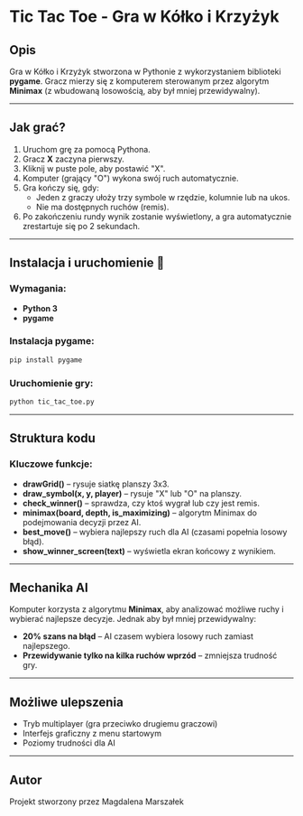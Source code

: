 # Tic Tac Toe - Gra w Kółko i Krzyżyk

## Opis
Gra w Kółko i Krzyżyk stworzona w Pythonie z wykorzystaniem biblioteki **pygame**. Gracz mierzy się z komputerem sterowanym przez algorytm **Minimax** (z wbudowaną losowością, aby był mniej przewidywalny).

---

## Jak grać? 
1. Uruchom grę za pomocą Pythona.
2. Gracz **X** zaczyna pierwszy.
3. Kliknij w puste pole, aby postawić "X".
4. Komputer (grający "O") wykona swój ruch automatycznie.
5. Gra kończy się, gdy:
   - Jeden z graczy ułoży trzy symbole w rzędzie, kolumnie lub na ukos.
   - Nie ma dostępnych ruchów (remis).
6. Po zakończeniu rundy wynik zostanie wyświetlony, a gra automatycznie zrestartuje się po 2 sekundach.

---

## Instalacja i uruchomienie 🚀
### Wymagania:
- **Python 3**
- **pygame**

### Instalacja pygame:
```bash
pip install pygame
```

### Uruchomienie gry:
```bash
python tic_tac_toe.py
```

---

## Struktura kodu 
### Kluczowe funkcje:
- **drawGrid()** – rysuje siatkę planszy 3x3.
- **draw_symbol(x, y, player)** – rysuje "X" lub "O" na planszy.
- **check_winner()** – sprawdza, czy ktoś wygrał lub czy jest remis.
- **minimax(board, depth, is_maximizing)** – algorytm Minimax do podejmowania decyzji przez AI.
- **best_move()** – wybiera najlepszy ruch dla AI (czasami popełnia losowy błąd).
- **show_winner_screen(text)** – wyświetla ekran końcowy z wynikiem.

---

## Mechanika AI 
Komputer korzysta z algorytmu **Minimax**, aby analizować możliwe ruchy i wybierać najlepsze decyzje. Jednak aby był mniej przewidywalny:
- **20% szans na błąd** – AI czasem wybiera losowy ruch zamiast najlepszego.
- **Przewidywanie tylko na kilka ruchów wprzód** – zmniejsza trudność gry.

---

## Możliwe ulepszenia
- Tryb multiplayer (gra przeciwko drugiemu graczowi) 
- Interfejs graficzny z menu startowym 
- Poziomy trudności dla AI 

---

## Autor 
Projekt stworzony przez Magdalena Marszałek 


